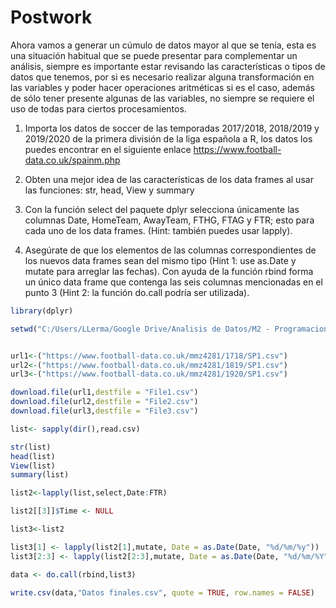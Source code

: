 # Postwork

Ahora vamos a generar un cúmulo de datos mayor al que se tenía, esta es una situación habitual que se puede presentar para complementar un análisis, siempre es importante estar revisando las características o tipos de datos que tenemos, por si es necesario realizar alguna transformación en las variables y poder hacer operaciones aritméticas si es el caso, además de sólo tener presente algunas de las variables, no siempre se requiere el uso de todas para ciertos procesamientos.

1. Importa los datos de soccer de las temporadas 2017/2018, 2018/2019 y 2019/2020 de la primera división de la liga española a R, los datos los puedes encontrar en el siguiente enlace https://www.football-data.co.uk/spainm.php

2. Obten una mejor idea de las características de los data frames al usar las funciones: str, head, View y summary

3. Con la función select del paquete dplyr selecciona únicamente las columnas Date, HomeTeam, AwayTeam, FTHG, FTAG y FTR; esto para cada uno de los data frames. (Hint: también puedes usar lapply).

4. Asegúrate de que los elementos de las columnas correspondientes de los nuevos data frames sean del mismo tipo (Hint 1: use as.Date y mutate para arreglar las fechas). Con ayuda de la función rbind forma un único data frame que contenga las seis columnas mencionadas en el punto 3 (Hint 2: la función do.call podría ser utilizada).

```r
library(dplyr)

setwd("C:/Users/LLerma/Google Drive/Analisis de Datos/M2 - Programacion y Estadistica con R/S2/Files/Postwork")


url1<-("https://www.football-data.co.uk/mmz4281/1718/SP1.csv")
url2<-("https://www.football-data.co.uk/mmz4281/1819/SP1.csv")
url3<-("https://www.football-data.co.uk/mmz4281/1920/SP1.csv")

download.file(url1,destfile = "File1.csv")
download.file(url2,destfile = "File2.csv")
download.file(url3,destfile = "File3.csv")

list<- sapply(dir(),read.csv)

str(list)
head(list)
View(list)
summary(list)

list2<-lapply(list,select,Date:FTR)

list2[[3]]$Time <- NULL

list3<-list2

list3[1] <- lapply(list2[1],mutate, Date = as.Date(Date, "%d/%m/%y"))
list3[2:3] <- lapply(list2[2:3],mutate, Date = as.Date(Date, "%d/%m/%Y"))

data <- do.call(rbind,list3)

write.csv(data,"Datos finales.csv", quote = TRUE, row.names = FALSE)
```
